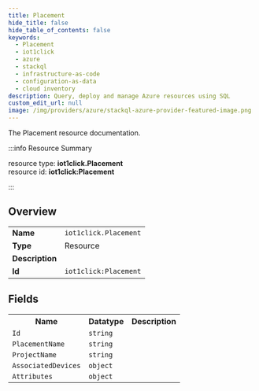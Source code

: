 ```yaml
---
title: Placement
hide_title: false
hide_table_of_contents: false
keywords:
  - Placement
  - iot1click
  - azure
  - stackql
  - infrastructure-as-code
  - configuration-as-data
  - cloud inventory
description: Query, deploy and manage Azure resources using SQL
custom_edit_url: null
image: /img/providers/azure/stackql-azure-provider-featured-image.png
---
```

The Placement resource documentation.

:::info Resource Summary

<div class="row">
<div class="providerDocColumn">
<span>resource type:&nbsp;<b>iot1click.Placement</b></span><br />
<span>resource id:&nbsp;<b>iot1click:Placement</b></span><br />
</div>
</div>

:::

## Overview
<table><tbody>
<tr><td><b>Name</b></td><td><code>iot1click.Placement</code></td></tr>
<tr><td><b>Type</b></td><td>Resource</td></tr>
<tr><td><b>Description</b></td><td></td></tr>
<tr><td><b>Id</b></td><td><code>iot1click:Placement</code></td></tr>
</tbody></table>

## Fields
<table><tbody>
<tr><th>Name</th><th>Datatype</th><th>Description</th></tr>
<tr><td><code>Id</code></td><td><code>string</code></td><td></td></tr><tr><td><code>PlacementName</code></td><td><code>string</code></td><td></td></tr><tr><td><code>ProjectName</code></td><td><code>string</code></td><td></td></tr><tr><td><code>AssociatedDevices</code></td><td><code>object</code></td><td></td></tr><tr><td><code>Attributes</code></td><td><code>object</code></td><td></td></tr>
</tbody></table>